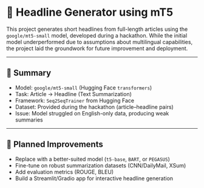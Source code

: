 # 📰 Headline Generator using mT5

This project generates short headlines from full-length articles using the `google/mt5-small` model, developed during a hackathon. While the initial model underperformed due to assumptions about multilingual capabilities, the project laid the groundwork for future improvement and deployment.

---

## 📌 Summary

- Model: `google/mt5-small` (Hugging Face `transformers`)
- Task: Article → Headline (Text Summarization)
- Framework: `Seq2SeqTrainer` from Hugging Face
- Dataset: Provided during the hackathon (article–headline pairs)
- Issue: Model struggled on English-only data, producing weak summaries

---

## 🚀 Planned Improvements

- Replace with a better-suited model (`t5-base`, `BART`, or `PEGASUS`)
- Fine-tune on robust summarization datasets (CNN/DailyMail, XSum)
- Add evaluation metrics (ROUGE, BLEU)
- Build a Streamlit/Gradio app for interactive headline generation

